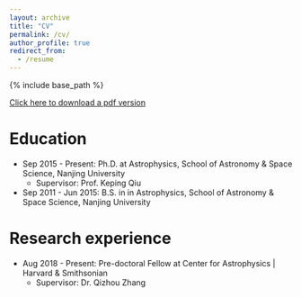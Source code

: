 ```yaml
---
layout: archive
title: "CV"
permalink: /cv/
author_profile: true
redirect_from:
  - /resume
---
```


{% include base_path %}

[Click here to download a pdf version](/files/Liu_Junhao_CV.pdf)

Education
======
* Sep 2015 - Present: Ph.D. at Astrophysics, School of Astronomy & Space Science, Nanjing University
  * Supervisor: Prof. Keping Qiu
* Sep 2011 - Jun 2015: B.S. in in Astrophysics, School of Astronomy & Space Science, Nanjing University

Research experience
======
* Aug 2018 - Present: Pre-doctoral Fellow at Center for Astrophysics \| Harvard & Smithsonian
  * Supervisor: Dr. Qizhou Zhang

  
